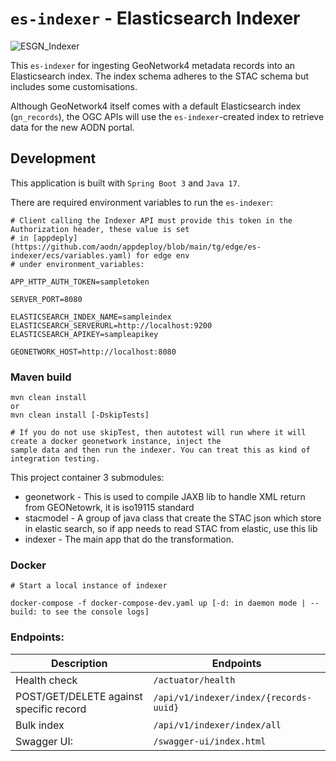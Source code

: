 # `es-indexer` - Elasticsearch Indexer

![ESGN_Indexer](https://github.com/aodn/es-indexer/assets/26201635/99615859-b4a4-48be-a3af-72b7f1fc048f)

This `es-indexer` for ingesting GeoNetwork4 metadata records into an Elasticsearch index. The index schema adheres to the STAC schema but includes some customisations.

Although GeoNetwork4 itself comes with a default Elasticsearch index (`gn_records`), the OGC APIs will use the `es-indexer`-created index to retrieve data for the new AODN portal.

## Development

This application is built with `Spring Boot 3` and `Java 17`.

There are required environment variables to run the `es-indexer`:

```env
# Client calling the Indexer API must provide this token in the Authorization header, these value is set
# in [appdeply](https://github.com/aodn/appdeploy/blob/main/tg/edge/es-indexer/ecs/variables.yaml) for edge env
# under environment_variables:

APP_HTTP_AUTH_TOKEN=sampletoken

SERVER_PORT=8080

ELASTICSEARCH_INDEX_NAME=sampleindex
ELASTICSEARCH_SERVERURL=http://localhost:9200
ELASTICSEARCH_APIKEY=sampleapikey

GEONETWORK_HOST=http://localhost:8080
```

### Maven build

```console
mvn clean install
or
mvn clean install [-DskipTests]

# If you do not use skipTest, then autotest will run where it will create a docker geonetwork instance, inject the
sample data and then run the indexer. You can treat this as kind of integration testing.
```

This project container 3 submodules:
* geonetwork - This is used to compile JAXB lib to handle XML return from GEONetowrk, it is iso19115 standard
* stacmodel - A group of java class that create the STAC json which store in elastic search, so if app needs to read
STAC from elastic, use this lib
* indexer - The main app that do the transformation.

### Docker

```console
# Start a local instance of indexer

docker-compose -f docker-compose-dev.yaml up [-d: in daemon mode | --build: to see the console logs]
```

### Endpoints:

| Description | Endpoints |
|-------------|-------|
| Health check | `/actuator/health` |
| POST/GET/DELETE against specific record | `/api/v1/indexer/index/{records-uuid}`|
| Bulk index | `/api/v1/indexer/index/all`|
| Swagger UI: | `/swagger-ui/index.html`|

